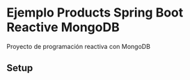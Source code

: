 # Ejemplo Products Spring Boot Reactive MongoDB

Proyecto de programación reactiva con MongoDB

## Setup

